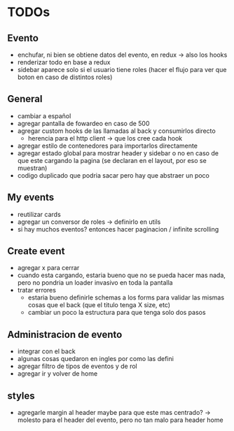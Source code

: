 # TODOs

## Evento

- enchufar, ni bien se obtiene datos del evento, en redux -> also los hooks
- renderizar todo en base a redux
- sidebar aparece solo si el usuario tiene roles (hacer el flujo para ver que boton en caso de distintos roles)

## General

- cambiar a español
- agregar pantalla de fowardeo en caso de 500
- agregar custom hooks de las llamadas al back y consumirlos directo
  - herencia para el http client -> que los cree cada hook
- agregar estilo de contenedores para importarlos directamente
- agregar estado global para mostrar header y sidebar o no en caso de que este cargando la pagina (se declaran en el layout, por eso se muestran)
- codigo duplicado que podria sacar pero hay que abstraer un poco

## My events

- reutilizar cards
- agregar un conversor de roles -> definirlo en utils
- si hay muchos eventos? entonces hacer paginacion / infinite scrolling

## Create event

- agregar x para cerrar
- cuando esta cargando, estaria bueno que no se pueda hacer mas nada, pero no pondria un loader invasivo en toda la pantalla
- tratar errores
  - estaria bueno definirle schemas a los forms para validar las mismas cosas que el back (que el titulo tenga X size, etc)
  - cambiar un poco la estructura para que tenga solo dos pasos

## Administracion de evento

- integrar con el back
- algunas cosas quedaron en ingles por como las defini
- agregar filtro de tipos de eventos y de rol
- agregar ir y volver de home

## styles

- agregarle margin al header maybe para que este mas centrado? -> molesto para el header del evento, pero no tan malo para header home
